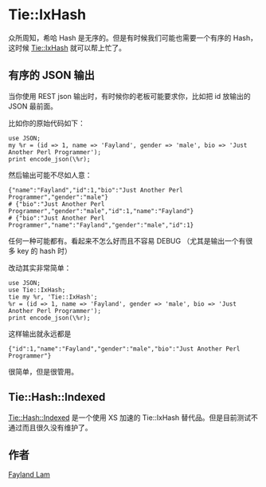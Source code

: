 # Tie::IxHash

众所周知，希哈 Hash 是无序的。但是有时候我们可能也需要一个有序的 Hash，这时候 [Tie::IxHash](https://metacpan.org/pod/Tie::IxHash) 就可以帮上忙了。

## 有序的 JSON 输出

当你使用 REST json 输出时，有时候你的老板可能要求你，比如把 id 放输出的 JSON 最前面。

比如你的原始代码如下：

    use JSON;
    my %r = (id => 1, name => 'Fayland', gender => 'male', bio => 'Just Another Perl Programmer');
    print encode_json(\%r);

然后输出可能不尽如人意：

    {"name":"Fayland","id":1,"bio":"Just Another Perl Programmer","gender":"male"}
    # {"bio":"Just Another Perl Programmer","gender":"male","id":1,"name":"Fayland"}
    # {"bio":"Just Another Perl Programmer","name":"Fayland","gender":"male","id":1}

任何一种可能都有。看起来不怎么好而且不容易 DEBUG （尤其是输出一个有很多 key 的 hash 时）

改动其实非常简单：

    use JSON;
    use Tie::IxHash;
    tie my %r, 'Tie::IxHash';
    %r = (id => 1, name => 'Fayland', gender => 'male', bio => 'Just Another Perl Programmer');
    print encode_json(\%r);

这样输出就永远都是

    {"id":1,"name":"Fayland","gender":"male","bio":"Just Another Perl Programmer"}

很简单，但是很管用。

## Tie::Hash::Indexed

[Tie::Hash::Indexed](https://metacpan.org/pod/Tie::Hash::Indexed) 是一个使用 XS 加速的 Tie::IxHash 替代品。但是目前测试不通过而且很久没有维护了。

## 作者
[Fayland Lam](http://fayland.me/)